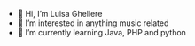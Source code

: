 - 👋 Hi, I’m Luisa Ghellere
- 👀 I’m interested in anything music related
- 🌱 I’m currently learning Java, PHP and python


<!---
LuisaGhellere/LuisaGhellere is a ✨ special ✨ repository because its `README.md` (this file) appears on your GitHub profile.
You can click the Preview link to take a look at your changes.
--->
